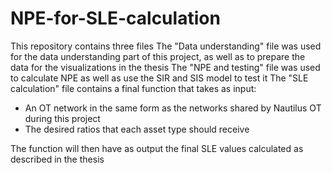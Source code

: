 # NPE-for-SLE-calculation
This repository contains three files
The "Data understanding" file was used for the data understanding part of this project, as well as to prepare the data for the visualizations in the thesis
The "NPE and testing" file was used to calculate NPE as well as use the SIR and SIS model to test it
The "SLE calculation" file contains a final function that takes as input:
- An OT network in the same form as the networks shared by Nautilus OT during this project
- The desired ratios that each asset type should receive

The function will then have as output the final SLE values calculated as described in the thesis
